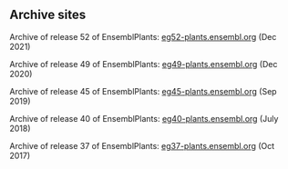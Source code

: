 ## Archive sites

Archive of release 52 of EnsemblPlants: [eg52-plants.ensembl.org](http://eg52-plants.ensembl.org) (Dec 2021)

Archive of release 49 of EnsemblPlants: [eg49-plants.ensembl.org](http://eg49-plants.ensembl.org) (Dec 2020)

Archive of release 45 of EnsemblPlants: [eg45-plants.ensembl.org](http://eg45-plants.ensembl.org) (Sep 2019)

Archive of release 40 of EnsemblPlants: [eg40-plants.ensembl.org](http://eg40-plants.ensembl.org) (July 2018)

Archive of release 37 of EnsemblPlants: [eg37-plants.ensembl.org](http://eg37-plants.ensembl.org) (Oct 2017)
